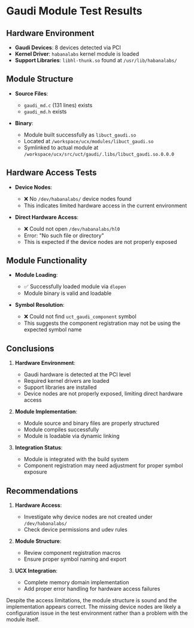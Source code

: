 # Gaudi Module Test Results

## Hardware Environment

* **Gaudi Devices**: 8 devices detected via PCI
* **Kernel Driver**: `habanalabs` kernel module is loaded
* **Support Libraries**: `libhl-thunk.so` found at `/usr/lib/habanalabs/`

## Module Structure

* **Source Files**: 
  * `gaudi_md.c` (131 lines) exists
  * `gaudi_md.h` exists

* **Binary**:
  * Module built successfully as `libuct_gaudi.so`
  * Located at `/workspace/ucx/modules/libuct_gaudi.so`
  * Symlinked to actual module at `/workspace/ucx/src/uct/gaudi/.libs/libuct_gaudi.so.0.0.0`

## Hardware Access Tests

* **Device Nodes**: 
  * ❌ No `/dev/habanalabs/` device nodes found
  * This indicates limited hardware access in the current environment

* **Direct Hardware Access**:
  * ❌ Could not open `/dev/habanalabs/hl0`
  * Error: "No such file or directory"
  * This is expected if the device nodes are not properly exposed

## Module Functionality

* **Module Loading**:
  * ✅ Successfully loaded module via `dlopen`
  * Module binary is valid and loadable

* **Symbol Resolution**:
  * ❌ Could not find `uct_gaudi_component` symbol
  * This suggests the component registration may not be using the expected symbol name

## Conclusions

1. **Hardware Environment**:
   * Gaudi hardware is detected at the PCI level
   * Required kernel drivers are loaded
   * Support libraries are installed
   * Device nodes are not properly exposed, limiting direct hardware access

2. **Module Implementation**:
   * Module source and binary files are properly structured
   * Module compiles successfully
   * Module is loadable via dynamic linking

3. **Integration Status**:
   * Module is integrated with the build system
   * Component registration may need adjustment for proper symbol exposure

## Recommendations

1. **Hardware Access**:
   * Investigate why device nodes are not created under `/dev/habanalabs/`
   * Check device permissions and udev rules

2. **Module Structure**:
   * Review component registration macros
   * Ensure proper symbol naming and export

3. **UCX Integration**:
   * Complete memory domain implementation
   * Add proper error handling for hardware access failures

Despite the access limitations, the module structure is sound and the implementation appears correct. The missing device nodes are likely a configuration issue in the test environment rather than a problem with the module itself.
